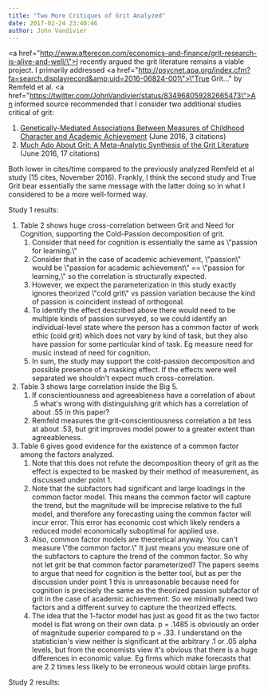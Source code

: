 ```yaml
---
title: "Two More Critiques of Grit Analyzed"
date: 2017-02-24 23:40:46
author: John Vandivier
---
```




<a href=\"http://www.afterecon.com/economics-and-finance/grit-research-is-alive-and-well/\">I recently argued</a> the grit literature remains a viable project. I primarily addressed <a href=\"http://psycnet.apa.org/index.cfm?fa=search.displayrecord&amp;uid=2016-06824-001\">\"True Grit...\" by Remfeld et al</a>. <a href=\"https://twitter.com/JohnVandivier/status/834968059282665473\">An informed source</a> recommended that I consider two additional studies critical of grit:
<ol>
 	<li><a href=\"https://www.ncbi.nlm.nih.gov/pubmed/27337136\">Genetically-Mediated Associations Between Measures of Childhood Character and Academic Achievement</a> (June 2016, 3 citations)</li>
 	<li><a href=\"https://www.ncbi.nlm.nih.gov/pubmed/27845531\">Much Ado About Grit: A Meta-Analytic Synthesis of the Grit Literature</a> (June 2016, 17 citations)</li>
</ol>
Both lower in cites/time compared to the previously analyzed Remfeld et al study (15 cites, November 2016). Frankly, I think the second study and True Grit bear essentially the same message with the latter doing so in what I considered to be a more well-formed way.

Study 1 results:
<ol>
 	<li>Table 2 shows huge cross-correlation between Grit and Need for Cognition, supporting the Cold-Passion decomposition of grit.
<ol>
 	<li>Consider that need for cognition is essentially the same as \"passion for learning.\"</li>
 	<li>Consider that in the case of academic achievement, \"passion\" would be \"passion for academic achievement\" == \"passion for learning,\" so the correlation is structurally expected.</li>
 	<li>However, we expect the parameterization in this study exactly ignores theorized \"cold grit\" vs passion variation because the kind of passion is coincident instead of orthogonal.</li>
 	<li>To identify the effect described above there would need to be multiple kinds of passion surveyed, so we could identify an individual-level state where the person has a common factor of work ethic (cold grit) which does not vary by kind of task, but they also have passion for some particular kind of task. Eg measure need for music instead of need for cognition.</li>
 	<li>In sum, the study may support the cold-passion decomposition and possible presence of a masking effect. If the effects were well separated we shouldn't expect much cross-correlation.</li>
</ol>
</li>
 	<li>Table 3 shows large correlation inside the Big 5.
<ol>
 	<li>If conscientiousness and agreeableness have a correlation of about .5 what's wrong with distinguishing grit which has a correlation of about .55 in this paper?</li>
 	<li>Remfeld measures the grit-conscientiousness correlation a bit less at about .53, but grit improves model power to a greater extent than agreeableness.</li>
</ol>
</li>
 	<li>Table 6 gives good evidence for the existence of a common factor among the factors analyzed.
<ol>
 	<li>Note that this does not refute the decomposition theory of grit as the effect is expected to be masked by their method of measurement, as discussed under point 1.</li>
 	<li>Note that the subfactors had significant and large loadings in the common factor model. This means the common factor will capture the trend, but the magnitude will be imprecise relative to the full model, and therefore any forecasting using the common factor will incur error. This error has economic cost which likely renders a reduced model economically suboptimal for applied use.</li>
 	<li>Also, common factor models are theoretical anyway. You can't measure \"the common factor.\" It just means you measure one of the subfactors to capture the trend of the common factor. So why not let grit be that common factor parameterized? The papers seems to argue that need for cognition is the better tool, but as per the discussion under point 1 this is unreasonable because need for cognition is precisely the same as the theorized passion subfactor of grit in the case of academic achievement. So we minimally need two factors and a different survey to capture the theorized effects.</li>
 	<li>The idea that the 1-factor model has just as good fit as the two factor model is flat wrong on their own data. p = .1485 is obviously an order of magnitude superior compared to p = .33. I understand on the statistician's view neither is significant at the arbitrary .1 or .05 alpha levels, but from the economists view it's obvious that there is a huge differences in economic value. Eg firms which make forecasts that are 2.2 times less likely to be erroneous would obtain large profits.</li>
</ol>
</li>
</ol>
Study 2 results:

&nbsp;